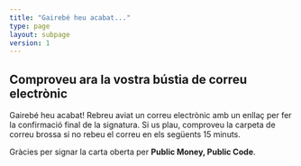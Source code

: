 ```yaml
---
title: "Gairebé heu acabat..."
type: page
layout: subpage
version: 1
---
```


## Comproveu ara la vostra bústia de correu electrònic

Gairebé heu acabat! Rebreu aviat un correu electrònic amb un enllaç per fer la confirmació final de la signatura. Si us plau, comproveu la carpeta de correu brossa si no rebeu el correu en els següents 15 minuts.

Gràcies per signar la carta oberta per **Public Money, Public Code**.
